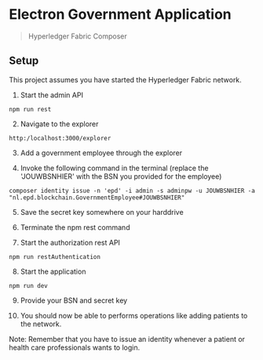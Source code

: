 # Electron Government Application

> Hyperledger Fabric Composer

## Setup
This project assumes you have started the Hyperledger Fabric network.

1. Start the admin API
```
npm run rest
```

2. Navigate to the explorer
```
http:/localhost:3000/explorer
```

3. Add a government employee through the explorer

4. Invoke the following command in the terminal (replace the 'JOUWBSNHIER' with the BSN you provided for the employee)
```
composer identity issue -n 'epd' -i admin -s adminpw -u JOUWBSNHIER -a "nl.epd.blockchain.GovernmentEmployee#JOUWBSNHIER"
```

5. Save the secret key somewhere on your harddrive

6. Terminate the npm rest command

7. Start the authorization rest API
```
npm run restAuthentication
```

8. Start the application
```
npm run dev
```

9. Provide your BSN and secret key

10. You should now be able to performs operations like adding patients to the network.

Note: Remember that you have to issue an identity whenever a patient or health care professionals wants to login.
